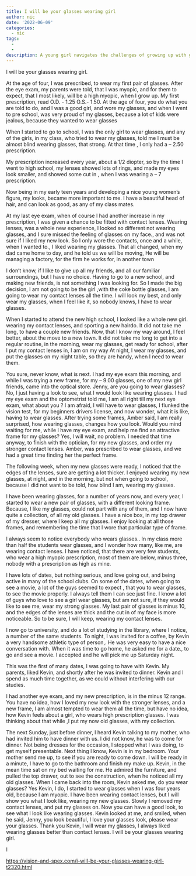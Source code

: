 ```yaml
---
title: I will be your glasses wearing girl
author: nic
date: '2022-06-09'
categories:
  - nic
tags:
  - 
  - 
description: A young girl navigates the challenges of growing up with glasses and discovers her own self-confidence.
---
```

I will be your glasses wearing girl.






At the age of four, I was prescribed, to wear my first pair of glasses.
After the eye exam, my parents were told, that I was myopic, and for them to expect, that I most likely, 
will be a high myopic, when I grow up.
My first prescription, read O.D. - 1.25 O.S.- 1.50.
At the age of four, you do what you are told to do, and I was a good girl, and wore my glasses, and when I went to pre school,
was very proud of my glasses, because a lot of kids were jealous, because they wanted to wear glasses


When I started to go to school, I was the only girl to wear glasses, and any of the girls, in my class,
who tried to wear my glasses, told me I must be almost blind wearing glasses, that strong.
At that time , I only had a – 2.50 prescription.


My prescription increased every year, about a 1/2 diopter, so by the time I went to high school, 
my lenses showed lots of rings, and made my eyes look smaller, and showed some cut in ,
when I was wearing a – 7 prescription.


Now being in my early teen years and developing a nice young women’s figure, my looks, 
became more important to me.
I have a beautiful head of hair, and can look as good, as any of my class mates.


At my last eye exam, when of course I had another increase in my prescription, 
I was given a chance to be fitted with contact lenses.
Wearing lenses, was a whole new experience, I looked so different not wearing glasses,
and I sure missed the feeling of glasses on my face., and was not sure if I liked my new look.
So I only wore the contacts, once and a while, when I wanted to., I liked wearing my glasses.
That all changed, when my dad came home to day, and he told us we will be moving, 
He will be managing a factory, for the firm he works for, in another town




I don’t know, if I like to give up all my friends, and all our familiar surroundings, but I have no choice.
Having to go to a new school, and making new friends, is not something I was looking for.
So I made the big decision, I am not going to be the girl ,with the coke bottle glasses, 
I am going to wear my contact lenses all the time.
I will look my best, and only wear my glasses, when I feel like it, so nobody knows, I have to wear glasses.




When I started to attend the new high school, I looked like a whole new girl. wearing my contact lenses, 
and sporting a new hairdo.
It did not take me long, to have a couple new friends.
Now, that I know my way around, I feel better, about the move to a new town.
It did not take me long to get into a regular routine, in the morning, wear my glasses, get ready for school,
after I put my contact lenses in, I am on my way
At night, I wear my glasses, and put the glasses on my night table, so they are handy, when I need to wear them.




You sure, never know, what is next.
I had my eye exam this morning, and while I was trying a new frame, for my – 9.00 glasses, 
one of my new girl friends, came into the optical store.
Jenny, are you going to wear glasses?
No, I just having a look to see, what I would look like wearing glasses.
I had my eye exam and the optometrist told me, I am all right till my next eye exam, what about you ?
I am afraid, I will have to wear glasses, I flunked the vision test, for my beginners drivers license, and now wonder, 
what it is like, having to wear glasses.
After trying some frames, Amber said, I am really surprised, how wearing glasses, changes how you look.
Would you mind waiting for me, while I have my eye exam, and help me find an attractive frame for my glasses?
Yes, I will wait, no problem.
I needed that time anyway, to finish with the optician, for my new glasses, and order my stronger contact lenses.
Amber, was prescribed to wear glasses, and we had a great time finding her the perfect frame.




The following week, when my new glasses were ready, I noticed that the edges of the lenses, sure are getting a lot thicker.
I enjoyed wearing my new glasses, at night, and in the morning, but not when going to school,
because I did not want to be told, how blind I am, wearing my glasses.


I have been wearing glasses, for a number of years now, and every year, I started to wear a new pair of glasses,
with a different looking frame.
Because, I like my glasses, could not part with any of them, and I now have quite a collection, of all my old glasses.
I have a nice box, in my top drawer of my dresser, where I keep all my glasses.
I enjoy looking at all those frames, and remembering the time that I wore that particular type of frame.




I always seem to notice everybody who wears glasses..
In my class more than half the students wear glasses, and I wonder how many, like me, are wearing contact lenses.
I have noticed, that there are very few students, who wear a high myopic prescription, most of them are below, minus three,
nobody with a prescription as high as mine.




I have lots of dates, but nothing serious, and love going out, and being active in many of the school clubs.
On some of the dates, when going to see a movie, a lot of the guys seemed to expect , that you to wear glasses,
to see the movie properly.
I always tell them I can see just fine.
I know a lot of guys who love to see a girl wear glasses, but am not sure, if they would like to see me, wear my strong glasses. 
My last pair of glasses is minus 10, and the edges of the lenses are thick and the cut in of my face is more noticeable.
So to be sure, I will keep, wearing my contact lenses.




I now go to university, and do a lot of studying in the library, where I notice, a number of the same students.
To night, I was invited for a coffee, by Kevin a very handsome athletic type of person,.
He was very easy to have a nice conversation with.
When it was time to go home, he asked me for a date., to go and see a movie.
I accepted and he will pick me up Saturday night.


This was the first of many dates, I was going to have with Kevin.
My parents, liked Kevin, and shortly after he was invited to dinner.
Kevin and I spend as much time together, as we could without interfering with our studies.


I had another eye exam, and my new prescription, is in the minus 12 range.
You have no idea, how I loved my new look with the stronger lenses, and a new frame, 
I am almost tempted to wear them all the time, but have no idea, how Kevin feels about a girl, 
who wears high prescription glasses.
I was thinking about that while ,I put my now old glasses, with my collection.




The next Sunday, just before dinner, I heard Kevin talking to my mother, who had invited him to have dinner with us.
I did not know, he was to come for dinner.
Not being dresses for the occasion, I stopped what I was doing, to get myself presentable.
Next thing I know, Kevin is in my bedroom.
Your mother send me up, to see if you are ready to come down.
I will be ready in a minute, I have to go to the bathroom and finish my make up.
Kevin, in the mean time sat on my bed waiting for me.
He admired the furniture, and pulled the top drawer, out to see the construction,
when he noticed all my old glasses.
When I came back into the room, Kevin asked me, do you wear glasses?
Yes Kevin, I do, I started to wear glasses when I was four years old, because I am myopic.
I have been wearing contact lenses, but I will show you what I look like, wearing my new glasses.
Slowly I removed my contact lenses, and put my glasses on.
Now you can have a good look, to see what I look like wearing glasses.
Kevin looked at me, and smiled, when he said, Jenny, you look beautiful, I love your glasses look,
please wear your glasses.
Thank you Kevin, I will wear my glasses, I always liked wearing glasses better than contact lenses.
I will be your glasses wearing girl.































I

https://vision-and-spex.com/i-will-be-your-glasses-wearing-girl-t2320.html